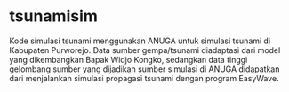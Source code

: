 # tsunamisim
Kode simulasi tsunami menggunakan ANUGA untuk simulasi tsunami di Kabupaten Purworejo. Data sumber gempa/tsunami diadaptasi dari model yang dikembangkan Bapak Widjo Kongko, sedangkan data tinggi gelombang sumber yang dijadikan sumber simulasi di ANUGA didapatkan dari menjalankan simulasi propagasi tsunami dengan program EasyWave.
